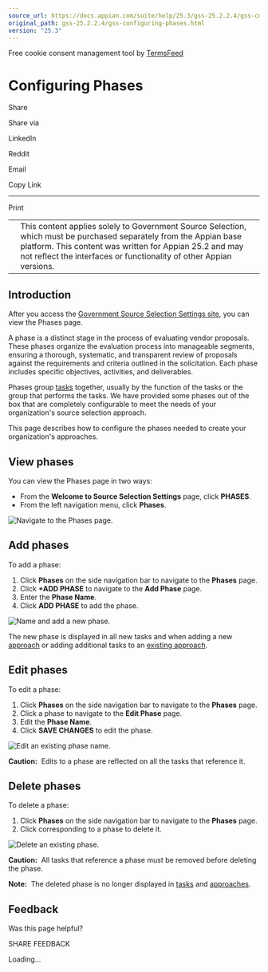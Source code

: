 ```yaml
---
source_url: https://docs.appian.com/suite/help/25.3/gss-25.2.2.4/gss-configuring-phases.html
original_path: gss-25.2.2.4/gss-configuring-phases.html
version: "25.3"
---
```


Free cookie consent management tool by [TermsFeed](https://www.termsfeed.com/)

# Configuring Phases

Share

Share via

LinkedIn

Reddit

Email

Copy Link

* * *

Print

<table><tbody><tr><td><i class="fa fa-check-square-o" aria-hidden="true"></i></td><td>This content applies solely to Government Source Selection, which must be purchased separately from the Appian base platform. This content was written for Appian 25.2 and may not reflect the interfaces or functionality of other Appian versions.</td></tr></tbody></table>

## Introduction

After you access the [Government Source Selection Settings site](gss-accessing-settings-site.html), you can view the Phases page.

A phase is a distinct stage in the process of evaluating vendor proposals. These phases organize the evaluation process into manageable segments, ensuring a thorough, systematic, and transparent review of proposals against the requirements and criteria outlined in the solicitation. Each phase includes specific objectives, activities, and deliverables.

Phases group [tasks](gss-configuring-tasks.html) together, usually by the function of the tasks or the group that performs the tasks. We have provided some phases out of the box that are completely configurable to meet the needs of your organization's source selection approach.

This page describes how to configure the phases needed to create your organization's approaches.

## View phases

You can view the Phases page in two ways:

-   From the **Welcome to Source Selection Settings** page, click **PHASES**.
-   From the left navigation menu, click **Phases**.

![Navigate to the Phases page.](images/view_phases.png)

## Add phases

To add a phase:

1.  Click **Phases** on the side navigation bar to navigate to the **Phases** page.
2.  Click **+ADD PHASE** to navigate to the **Add Phase** page.
3.  Enter the **Phase Name**.
4.  Click **ADD PHASE** to add the phase.

![Name and add a new phase.](images/add_new_phases.png)

The new phase is displayed in all new tasks and when adding a new [approach](gss-configuring-approaches.html) or adding additional tasks to an [existing approach](gss-configuring-approaches.html).

## Edit phases

To edit a phase:

1.  Click **Phases** on the side navigation bar to navigate to the **Phases** page.
2.  Click a phase to navigate to the **Edit Phase** page.
3.  Edit the **Phase Name**.
4.  Click **SAVE CHANGES** to edit the phase.

![Edit an existing phase name.](images/edit_phases.png)

**Caution:**  Edits to a phase are reflected on all the tasks that reference it.

## Delete phases

To delete a phase:

1.  Click **Phases** on the side navigation bar to navigate to the **Phases** page.
2.  Click corresponding to a phase to delete it.

![Delete an existing phase.](images/delete_phases.png)

**Caution:**  All tasks that reference a phase must be removed before deleting the phase.

**Note:**  The deleted phase is no longer displayed in [tasks](gss-configuring-tasks.html) and [approaches](gss-configuring-phases.html).

## Feedback

Was this page helpful?

SHARE FEEDBACK

Loading...